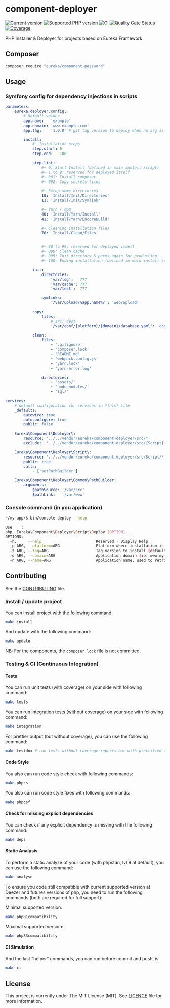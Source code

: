 # component-deployer

[![Current version](https://img.shields.io/packagist/v/eureka/component-deployer.svg?logo=composer)](https://packagist.org/packages/eureka/component-deployer)
[![Supported PHP version](https://img.shields.io/static/v1?logo=php&label=PHP&message=7.4|8.0|8.1&color=777bb4)](https://packagist.org/packages/eureka/component-deployer)
![CI](https://github.com/eureka-framework/component-deployer/workflows/CI/badge.svg)
[![Quality Gate Status](https://sonarcloud.io/api/project_badges/measure?project=eureka-framework_component-deployer&metric=alert_status)](https://sonarcloud.io/dashboard?id=eureka-framework_component-deployer)
[![Coverage](https://sonarcloud.io/api/project_badges/measure?project=eureka-framework_component-deployer&metric=coverage)](https://sonarcloud.io/dashboard?id=eureka-framework_component-deployer)


PHP Installer &amp; Deployer for projects based on Eureka Framework


## Composer
```bash
composer require "eureka/component-password"
```

## Usage

### Symfony config for dependency injections in scripts
```yaml
parameters:
    eureka.deployer.config:
        # Default values
        app.name:   'example'
        app.domain: 'www.example.com'
        app.tag:    '1.0.0' # git tag version to deploy when no arg is set with console command

        install:
            #~ Installation steps
            step.start: 0
            step.end:   100

            step.list:
                #~ 0: Start Install (defined in main install script)
                #~ 1 to 9: reserved for deployed itself
                #~ 001: Install composer
                #~ 002: Copy secrets files

                #~ Setup some directories
                10: 'Install/Init/Directories'
                11: 'Install/Init/Symlink'

                #~ Yarn / npm
                40: 'Install/Yarn/Install'
                41: 'Install/Yarn/EncoreBuild'

                #~ Cleaning installation files
                70: 'Install/Clean/Files'


                #~ 90 to 99: reserved for deployed itself
                #~ 098: Clean cache
                #~ 099: Init directory & perms again for production
                #~ 100: Ending installation (defined in main install script)

            init:
                directories:
                    'var/log':   777
                    'var/cache': 777
                    'var/test':  777

                symlinks:
                    '/var/upload/%app.name%/': 'web/upload'

            copy:
                files:
                    # src: dest
                    '/var/conf/{platform}/{domain}/database.yaml': 'config/secrets/database.yaml'

            clean:
                files:
                    - '.gitignore'
                    - 'composer.lock'
                    - 'README.md'
                    - 'webpack.config.js'
                    - 'yarn.lock'
                    - 'yarn-error.log'

                directories:
                    - 'assets/'
                    - 'node_modules/'
                    - 'sql/'

services:
    # default configuration for services in *this* file
    _defaults:
        autowire: true
        autoconfigure: true
        public: false

    Eureka\Component\Deployer\:
        resource: '../../vendor/eureka/component-deployer/src/*'
        exclude:  '../../vendor/eureka/component-deployer/src/{Script}'

    Eureka\Component\Deployer\Script\:
        resource: '../../vendor/eureka/component-deployer/src/Script/*'
        public: true
        calls:
            - ['setPathBuilder']

    Eureka\Component\Deployer\Common\PathBuilder:
        arguments:
            $pathSource: '/var/src'
            $pathLink:   '/var/www'

```

### Console command (in you application)

```bash
~/my-app/$ bin/console deploy --help

Use    :
php  Eureka\Component\Deployer\Script\Deploy [OPTION]...
OPTIONS:
  -h,     --help                        Reserved - Display Help
  -p ARG, --platform=ARG                Platform where installation is executed (default: "prod")
  -t ARG, --tag=ARG                     Tag version to install (default from config or 1.0.0 if not defined in config)
  -d ARG, --domain=ARG                  Application domain (ie: www.my-app.com) (default from config)
  -n ARG, --name=ARG                    Application name, used to retrieve config (default from config)

```



## Contributing

See the [CONTRIBUTING](CONTRIBUTING.md) file.


### Install / update project

You can install project with the following command:
```bash
make install
```

And update with the following command:
```bash
make update
```

NB: For the components, the `composer.lock` file is not committed.

### Testing & CI (Continuous Integration)

#### Tests
You can run unit tests (with coverage) on your side with following command:
```bash
make tests
```

You can run integration tests (without coverage) on your side with following command:
```bash
make integration
```

For prettier output (but without coverage), you can use the following command:
```bash
make testdox # run tests without coverage reports but with prettified output
```

#### Code Style
You also can run code style check with following commands:
```bash
make phpcs
```

You also can run code style fixes with following commands:
```bash
make phpcsf
```

#### Check for missing explicit dependencies
You can check if any explicit dependency is missing with the following command:
```bash
make deps
```

#### Static Analysis
To perform a static analyze of your code (with phpstan, lvl 9 at default), you can use the following command:
```bash
make analyse
```

To ensure you code still compatible with current supported version at Deezer and futures versions of php, you need to
run the following commands (both are required for full support):

Minimal supported version:
```bash
make php81compatibility
```

Maximal supported version:
```bash
make php83compatibility
```

#### CI Simulation
And the last "helper" commands, you can run before commit and push, is:
```bash
make ci  
```

## License

This project is currently under The MIT License (MIT). See [LICENCE](LICENSE) file for more information.
